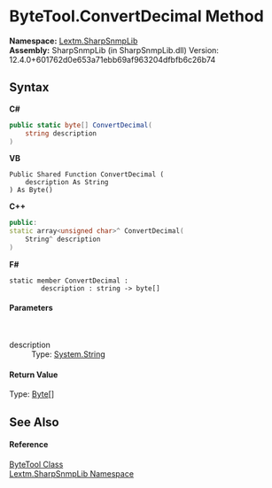 # ByteTool.ConvertDecimal Method 
 

**Namespace:**&nbsp;<a href="N_Lextm_SharpSnmpLib">Lextm.SharpSnmpLib</a><br />**Assembly:**&nbsp;SharpSnmpLib (in SharpSnmpLib.dll) Version: 12.4.0+601762d0e653a71ebb69af963204dfbfb6c26b74

## Syntax

**C#**<br />
``` C#
public static byte[] ConvertDecimal(
	string description
)
```

**VB**<br />
``` VB
Public Shared Function ConvertDecimal ( 
	description As String
) As Byte()
```

**C++**<br />
``` C++
public:
static array<unsigned char>^ ConvertDecimal(
	String^ description
)
```

**F#**<br />
``` F#
static member ConvertDecimal : 
        description : string -> byte[] 

```


#### Parameters
&nbsp;<dl><dt>description</dt><dd>Type: <a href="https://docs.microsoft.com/dotnet/api/system.string" target="_blank" rel="noopener noreferrer">System.String</a><br /></dd></dl>

#### Return Value
Type: <a href="https://docs.microsoft.com/dotnet/api/system.byte" target="_blank" rel="noopener noreferrer">Byte</a>[]

## See Also


#### Reference
<a href="T_Lextm_SharpSnmpLib_ByteTool">ByteTool Class</a><br /><a href="N_Lextm_SharpSnmpLib">Lextm.SharpSnmpLib Namespace</a><br />